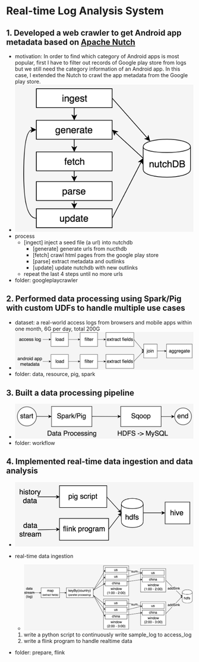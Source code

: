 # Real-time Log Analysis System

## 1. Developed a web crawler to get Android app metadata based on [Apache Nutch](https://github.com/apache/nutch)
- motivation: In order to find which category of Android apps is most popular, first I have to filter out records of Google play store from logs but we still need the category information of an Android app. In this case, I extended the Nutch to crawl the app metadata from the Google play store.
- ![Alt text](./pics/crawler.jpg)
- process
    + [ingect] inject a seed file (a url) into nutchdb
        + [generate] generate urls from nucthdb
        + [fetch] crawl html pages from the google play store
        + [parse] extract metadata and outlinks
        + [update] update nutchdb with new outlinks
    + repeat the last 4 steps until no more urls
- folder: googleplaycrawler

## 2. Performed data processing using Spark/Pig with custom UDFs to handle multiple use cases
- dataset: a real-world access logs from browsers and mobile apps within one month, 6G per day, total 200G
- ![data_processing](./pics/data_processing.jpg)
- folder: data, resource, pig, spark

## 3. Built a data processing pipeline
- ![data_pipeline](./pics/data_pipeline.jpg)
- folder: workflow

## 4. Implemented real-time data ingestion and data analysis
- ![data_ingestion_data_analysis](./pics/data_ingestion_data_analysis.jpg)

- real-time data ingestion

    - ![data_ingestion](./pics/data_ingestion.jpg)

    1. write a python script to continuously write sample_log to access_log
    2. write a flink program to handle realtime data

- folder: prepare, flink
